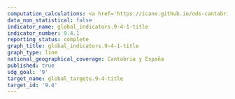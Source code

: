 ```yaml
---
computation_calculations: <a href='https://icane.github.io/ods-cantabria/assets/pdf/9.4.1.1.pdf' target='_blank'>Emisiones de CO2 por unidad de valor añadido</a><br><a href='https://icane.github.io/ods-cantabria/assets/pdf/9.4.1.2.pdf' target='_blank'>Emisiones de CO2 por unidad de valor añadido</a><br><a href='https://icane.github.io/ods-cantabria/assets/pdf/9.4.1.5.pdf' target='_blank'>Emisiones de CO2 por unidad de valor añadido</a><br><a href='https://icane.github.io/ods-cantabria/assets/pdf/9.4.1.6.pdf' target='_blank'>Emisiones de CO2 por unidad de valor añadido</a>
data_non_statistical: false
indicator_name: global_indicators.9-4-1-title
indicator_number: 9.4.1
reporting_status: complete
graph_title: global_indicators.9-4-1-title
graph_type: line
national_geographical_coverage: Cantabria y España
published: true
sdg_goal: '9'
target_name: global_targets.9-4-title
target_id: '9.4'
---
```


